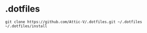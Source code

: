 # .dotfiles

```
git clone https://github.com/Attic-V/.dotfiles.git ~/.dotfiles
~/.dotfiles/install
```

